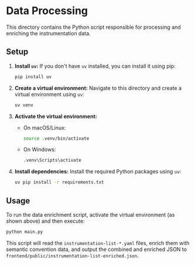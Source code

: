# Data Processing

This directory contains the Python script responsible for processing and enriching the instrumentation data.

## Setup

1.  **Install `uv`:** If you don't have `uv` installed, you can install it using pip:
    ```bash
    pip install uv
    ```

2.  **Create a virtual environment:** Navigate to this directory and create a virtual environment using `uv`:
    ```bash
    uv venv
    ```

3.  **Activate the virtual environment:**
    *   On macOS/Linux:
        ```bash
        source .venv/bin/activate
        ```
    *   On Windows:
        ```bash
        .venv\Scripts\activate
        ```

4.  **Install dependencies:** Install the required Python packages using `uv`:
    ```bash
    uv pip install -r requirements.txt
    ```

## Usage

To run the data enrichment script, activate the virtual environment (as shown above) and then execute:

```bash
python main.py
```

This script will read the `instrumentation-list-*.yaml` files, enrich them with semantic convention data, and output the combined and enriched JSON to `frontend/public/instrumentation-list-enriched.json`.
